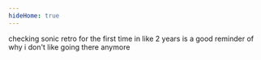 ```yaml
---
hideHome: true
---
```

checking sonic retro for the first time in like 2 years is a good reminder of why i don't like going there anymore